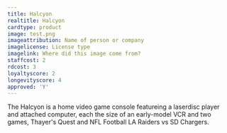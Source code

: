 ```yaml
---
title: Halcyon
realtitle: Halcyon
cardtype: product
image: test.png
imageattribution: Name of person or company
imagelicense: License type
imagelink: Where did this image come from?
staffcost: 2
rdcost: 3
loyaltyscore: 2
longevityscore: 4
approved: 'Y'
---
```

The Halcyon is a home video game console featureing a laserdisc player and attached computer, each the size of an early-model VCR and two games, Thayer's Quest and NFL Football LA Raiders vs SD Chargers.
